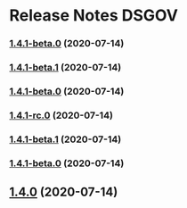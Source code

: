 # Release Notes DSGOV
### [1.4.1-beta.0](https://git.serpro/dsgov/dsgov-dsgov/compare/v1.4.1-rc.0...v1.4.1-beta.0) (2020-07-14)

### [1.4.1-beta.1](https://git.serpro/dsgov/dsgov-dsgov/compare/v1.4.1-rc.0...v1.4.1-beta.1) (2020-07-14)

### [1.4.1-beta.0](https://git.serpro/dsgov/dsgov-dsgov/compare/v1.4.1-rc.0...v1.4.1-beta.0) (2020-07-14)

### [1.4.1-rc.0](https://git.serpro/dsgov/dsgov-dsgov/compare/v1.4.1-beta.1...v1.4.1-rc.0) (2020-07-14)

### [1.4.1-beta.1](https://git.serpro/dsgov/dsgov-dsgov/compare/v1.4.1-beta.0...v1.4.1-beta.1) (2020-07-14)

### [1.4.1-beta.0](https://git.serpro/dsgov/dsgov-dsgov/compare/v1.4.0...v1.4.1-beta.0) (2020-07-14)

## [1.4.0](https://git.serpro/dsgov/dsgov-dsgov/compare/v1.4.0-rc.2...v1.4.0) (2020-07-14)
